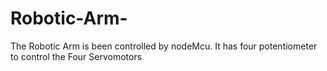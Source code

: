 # Robotic-Arm-
The Robotic Arm is been controlled by nodeMcu. It has four potentiometer to control the Four Servomotors
